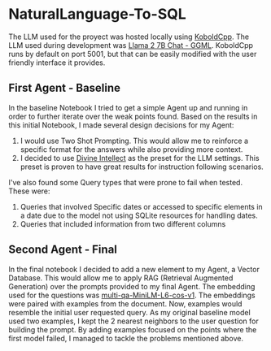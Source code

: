 # NaturalLanguage-To-SQL

The LLM used for the proyect was hosted locally using [KoboldCpp](https://github.com/LostRuins/koboldcpp).
The LLM used during development was [Llama 2 7B Chat - GGML](https://huggingface.co/TheBloke/Llama-2-7B-Chat-GGML).
KoboldCpp runs by default on port 5001, but that can be easily modified with the user friendly interface it provides.

## First Agent - Baseline
In the baseline Notebook I tried to get a simple Agent up and running in order to further iterate over the weak points found. 
Based on the results in this initial Notebook, I made several design decisions for my Agent:
1. I would use Two Shot Prompting. This would allow me to reinforce a specific format for the answers while also providing more context.
2. I decided to use [Divine Intellect](https://github.com/oobabooga/text-generation-webui/blob/ae8cd449ae3e0236ecb3775892bb1eea23f9ed68/presets/Divine%20Intellect.yaml) as the preset for the LLM settings. This preset is proven to have great results for instruction following scenarios.

I've also found some Query types that were prone to fail when tested. These were:
1. Queries that involved Specific dates or accessed to specific elements in a date due to the model not using SQLite resources for handling dates.
2. Queries that included information from two different columns

## Second Agent - Final
In the final notebook I decided to add a new element to my Agent, a Vector Database. This would allow me to apply RAG (Retrieval Augmented Generation) over the prompts provided to my final Agent. The embedding used for the questions was [multi-qa-MiniLM-L6-cos-v1](https://huggingface.co/sentence-transformers/multi-qa-MiniLM-L6-cos-v1). The embeddings were paired with examples from the document. Now, examples would resemble the initial user requested query. As my original baseline model used two examples, I kept the 2 nearest neighbors to the user question for building the prompt. By adding examples focused on the points where the first model failed, I managed to tackle the problems mentioned above. 

